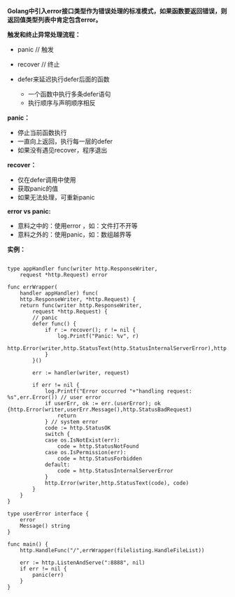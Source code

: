**Golang中引入error接口类型作为错误处理的标准模式，如果函数要返回错误，则返回值类型列表中肯定包含error。**

**触发和终止异常处理流程：**

* panic   // 触发

* recover // 终止

* defer来延迟执行defer后面的函数

  * 一个函数中执行多条defer语句
  * 执行顺序与声明顺序相反

**panic：**

* 停止当前函数执行
* 一直向上返回，执行每一层的defer
* 如果没有遇见recover，程序退出

**recover：**

* 仅在defer调用中使用
* 获取panic的值
* 如果无法处理，可重新panic

**error vs panic:**

* 意料之中的：使用error ，如：文件打不开等
* 意料之外的：使用panic，如：数组越界等

**实例：**

```

type appHandler func(writer http.ResponseWriter,
	request *http.Request) error

func errWrapper(
	handler appHandler) func(
	http.ResponseWriter, *http.Request) {
	return func(writer http.ResponseWriter,
		request *http.Request) {
		// panic
		defer func() {
			if r := recover(); r != nil {
			    log.Printf("Panic: %v", r)
			    http.Error(writer,http.StatusText(http.StatusInternalServerError),http.StatusInternalServerError)
			}
		}()

		err := handler(writer, request)

		if err != nil {
			log.Printf("Error occurred "+"handling request: %s",err.Error()) // user error
			if userErr, ok := err.(userError); ok {http.Error(writer,userErr.Message(),http.StatusBadRequest)
				return
			} // system error
			code := http.StatusOK
			switch {
			case os.IsNotExist(err):
				code = http.StatusNotFound
			case os.IsPermission(err):
				code = http.StatusForbidden
			default:
				code = http.StatusInternalServerError
			}
			http.Error(writer,http.StatusText(code), code)
		}
	}
}

type userError interface {
	error
	Message() string
}

func main() {
	http.HandleFunc("/",errWrapper(filelisting.HandleFileList))

	err := http.ListenAndServe(":8888", nil)
	if err != nil {
		panic(err)
	}
}

```



